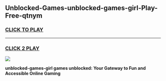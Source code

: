 
## Unblocked-Games-unblocked-games-girl-Play-Free-qtnym
<h3>
<a href="https://premium76.site?title=unblocked-games-girl&ref=21A">CLICK TO PLAY</a></h3>
<hr>

<h3>
<a href="https://premium76.site?title=unblocked-games-girl&ref=21A">CLICK 2 PLAY</a>
  
</h3>

<a href="https://premium76.site?title=unblocked-games-girl&ref=21A"><img src="https://clearcache.store/games.png"></a>


**unblocked-games-girl games unblocked: Your Gateway to Fun and Accessible Online Gaming**
